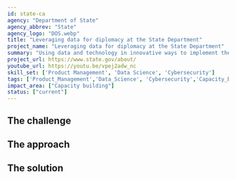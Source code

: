 ```yaml
---
id: state-ca
agency: "Department of State"
agency_abbrev: "State"
agency_logo: "DOS.webp"
title: "Leveraging data for diplomacy at the State Department"
project_name: "Leveraging data for diplomacy at the State Department"
summary: "Using data and technology in innovative ways to implement the State Department’s Enterprise Data Strategy (EDS) and data-informed diplomacy. The EDS helps to advance America’s foreign policy priorities, solve the Department's management challenges, and protect its people, facilities, and information."
project_url: https://www.state.gov/about/
youtube_url: https://youtu.be/vpej2adw_nc
skill_set: ['Product Management', 'Data Science', 'Cybersecurity']
tags: ['Product_Management','Data_Science', 'Cybersecurity','Capacity_building']
impact_area: ["Capacity building"]
status: ["current"]
---
```


## The challenge

## The approach

## The solution 

